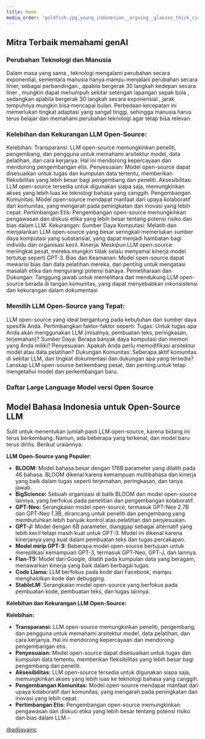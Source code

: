 ```yaml
---
title: Home
media_order: 'goldfish.jpg,young_indonesian__arguing__glasses_thick_circle_frame__long_hair__full_body__face_like_sukarno_seed-0ts-1702221683_idx-0.png'
---
```


## Mitra Terbaik memahami genAI

### Perubahan Teknologi dan Manusia 
Dalam masa yang sama , teknologi mengalami perubahan secara exponential, sementara manusia hanya mampu menjalani perubahan secara linier, sebagai perbandingan , apabila bergerak 30 langkah kedepan secara liner , mungkin dapat menumpuh sekitar setengah lapangan sepak bola , sedangkan apabila bergerak 30 langkah secara exponensial , jarak tempuhnya mungkin bisa mencapai bulan. Perbedaan kecepatan ini  memerlukan tingkat adaptasi yang sangat tinggi, sehingga manusia harus terus belajar dan memahami perubahan teknologi  agar tetap bisa relevan. 

### Kelebihan dan Kekurangan LLM Open-Source:
Kelebihan:
Transparansi: LLM open-source memungkinkan peneliti, pengembang, dan pengguna untuk memahami arsitektur model, data pelatihan, dan cara kerjanya. Hal ini mendorong kepercayaan dan mendorong pengembangan etis.
Penyesuaian: Model open-source dapat disesuaikan untuk tugas dan kumpulan data tertentu, memberikan fleksibilitas yang lebih besar bagi pengembang dan peneliti.
Aksesibilitas: LLM open-source tersedia untuk digunakan siapa saja, memungkinkan akses yang lebih luas ke teknologi bahasa yang canggih.
Pengembangan Komunitas: Model open-source mendapat manfaat dari upaya kolaboratif dari komunitas, yang mengarah pada peningkatan dan inovasi yang lebih cepat.
Pertimbangan Etis: Pengembangan open-source memungkinkan pengawasan dan diskusi etika yang lebih besar tentang potensi risiko dan bias dalam LLM.
Kekurangan:
Sumber Daya Komputasi: Melatih dan menjalankan LLM open-source yang besar seringkali memerlukan sumber daya komputasi yang substansial, yang dapat menjadi hambatan bagi individu dan organisasi kecil.
Kinerja: Meskipun LLM open-source meningkat pesat, mereka mungkin tidak selalu menyamai kinerja model tertutup seperti GPT-3.
Bias dan Keamanan: Model open-source dapat mewarisi bias dari data pelatihan mereka, dan penting untuk mengatasi masalah etika dan mengurangi potensi bahaya.
Pemeliharaan dan Dukungan: Tanggung jawab untuk memelihara dan mendukung LLM open-source berada di tangan komunitas, yang dapat menyebabkan inkonsistensi dan kekurangan dalam dokumentasi

### Memilih LLM Open-Source yang Tepat:
LLM open-source yang ideal bergantung pada kebutuhan dan sumber daya spesifik Anda. Pertimbangkan faktor-faktor seperti:
Tugas: Untuk tugas apa Anda akan menggunakan LLM (misalnya, pembuatan teks, peringkasan, terjemahan)?
Sumber Daya: Berapa banyak daya komputasi dan memori yang Anda miliki?
Penyesuaian: Apakah Anda perlu memodifikasi arsitektur model atau data pelatihan?
Dukungan Komunitas: Seberapa aktif komunitas di sekitar LLM, dan tingkat dokumentasi dan dukungan apa yang tersedia?
Lanskap LLM open-source berkembang pesat, dan penting untuk tetap mengetahui model dan perkembangan baru.

### Daftar Large Language Model versi Open Source 
## Model Bahasa Indonesia untuk Open-Source LLM

Sulit untuk menentukan jumlah pasti LLM open-source, karena bidang ini terus berkembang. Namun, ada beberapa yang terkenal, dan model baru terus dirilis. Berikut uraiannya:

**LLM Open-Source yang Populer:**

* **BLOOM:** Model bahasa besar dengan 176B parameter yang dilatih pada 46 bahasa. BLOOM dikenal karena kemampuan multibahasa dan kinerja yang baik dalam tugas seperti terjemahan, peringkasan, dan tanya jawab.
* **BigScience:** Sebuah organisasi di balik BLOOM dan model open-source lainnya, yang berfokus pada penelitian dan pengembangan kolaboratif.
* **GPT-Neo:** Serangkaian model open-source, termasuk GPT-Neo 2.7B dan GPT-Neo 1.3B, dirancang untuk peneliti dan pengembang yang membutuhkan lebih banyak kontrol atas pelatihan dan penyesuaian.
* **GPT-J:** Model dengan 6B parameter, dianggap sebagai alternatif yang lebih kecil tetapi masih kuat untuk GPT-3. Model ini dikenal karena kinerjanya yang kuat dalam pembuatan teks dan tugas percakapan.
* **Model mirip GPT-3:** Beberapa model open-source bertujuan untuk mereplikasi kemampuan GPT-3, termasuk GPT-Neo, GPT-J, dan lainnya.
* **Flan-T5:** Model dari Google, dilatih pada kumpulan data yang beragam, menawarkan kinerja yang baik dalam berbagai tugas.
* **Code Llama:** LLM berfokus pada kode dari Facebook, mampu menghasilkan kode dan debugging.
* **StableLM:** Serangkaian model open-source yang berfokus pada pembuatan kode, pembuatan teks, dan tugas lainnya.

**Kelebihan dan Kekurangan LLM Open-Source:**

**Kelebihan:**

* **Transparansi:** LLM open-source memungkinkan peneliti, pengembang, dan pengguna untuk memahami arsitektur model, data pelatihan, dan cara kerjanya. Hal ini mendorong kepercayaan dan mendorong pengembangan etis.
* **Penyesuaian:** Model open-source dapat disesuaikan untuk tugas dan kumpulan data tertentu, memberikan fleksibilitas yang lebih besar bagi pengembang dan peneliti.
* **Aksesibilitas:** LLM open-source tersedia untuk digunakan siapa saja, memungkinkan akses yang lebih luas ke teknologi bahasa yang canggih.
* **Pengembangan Komunitas:** Model open-source mendapat manfaat dari upaya kolaboratif dari komunitas, yang mengarah pada peningkatan dan inovasi yang lebih cepat.
* **Pertimbangan Etis:** Pengembangan open-source memungkinkan pengawasan dan diskusi etika yang lebih besar tentang potensi risiko dan bias dalam LLM.- 


[@adijayainc
](https://x.com/adijayainc)